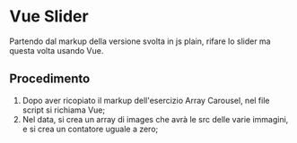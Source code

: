Vue Slider
===
Partendo dal markup della versione svolta in js plain, rifare lo slider ma questa volta usando Vue.


## Procedimento
1. Dopo aver ricopiato il markup dell'esercizio Array Carousel, nel file script si richiama Vue;
2. Nel data, si crea un array di images che avrà le src delle varie immagini, e si crea un contatore uguale a zero;

